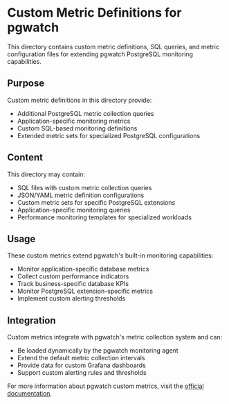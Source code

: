 # Custom Metric Definitions for pgwatch

This directory contains custom metric definitions, SQL queries, and metric configuration files for extending pgwatch PostgreSQL monitoring capabilities.

## Purpose

Custom metric definitions in this directory provide:

- Additional PostgreSQL metric collection queries
- Application-specific monitoring metrics
- Custom SQL-based monitoring definitions
- Extended metric sets for specialized PostgreSQL configurations

## Content

This directory may contain:

- SQL files with custom metric collection queries
- JSON/YAML metric definition configurations
- Custom metric sets for specific PostgreSQL extensions
- Application-specific monitoring queries
- Performance monitoring templates for specialized workloads

## Usage

These custom metrics extend pgwatch's built-in monitoring capabilities:

- Monitor application-specific database metrics
- Collect custom performance indicators
- Track business-specific database KPIs
- Monitor PostgreSQL extension-specific metrics
- Implement custom alerting thresholds

## Integration

Custom metrics integrate with pgwatch's metric collection system and can:

- Be loaded dynamically by the pgwatch monitoring agent
- Extend the default metric collection intervals
- Provide data for custom Grafana dashboards
- Support custom alerting rules and thresholds

For more information about pgwatch custom metrics, visit the [official documentation](https://pgwat.ch/latest/reference/metric_definitions.html).
